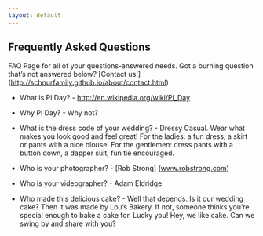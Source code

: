 ```yaml
---
layout: default
---
```


## Frequently Asked Questions ##

FAQ Page for all of your questions-answered needs. Got a burning question that’s not answered below? [Contact us!] (http://schnurfamily.github.io/about/contact.html)


- What is Pi Day? - http://en.wikipedia.org/wiki/Pi_Day

- Why Pi Day? - Why not?

- What is the dress code of your wedding? - Dressy Casual. Wear what makes you look good and feel great! For the ladies: a fun dress, a skirt or pants with a nice blouse. For the gentlemen: dress pants with a button down, a dapper suit, fun tie encouraged.

- Who is your photographer? - [Rob Strong] (www.robstrong.com)

- Who is your videographer? - Adam Eldridge

- Who made this delicious cake? - Well that depends. Is it our wedding cake? Then it was made by Lou’s Bakery. If not, someone thinks you’re special enough to bake a cake for. Lucky you! Hey, we like cake. Can we swing by and share with you?

